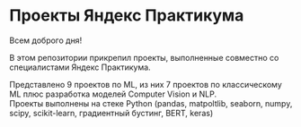 # Проекты Яндекс Практикума
Всем доброго дня!

В этом репозитории прикрепил проекты, выполненные совместно со специалистами Яндекс Практикума.

Представлено 9 проектов по ML, из них 7 проектов по классическому ML плюс разработка моделей Computer Vision и NLP.  
Проекты выполнены на стеке Python (pandas, matpoltlib, seaborn, numpy, scipy, scikit-learn, градиентный бустинг, BERT, keras)
